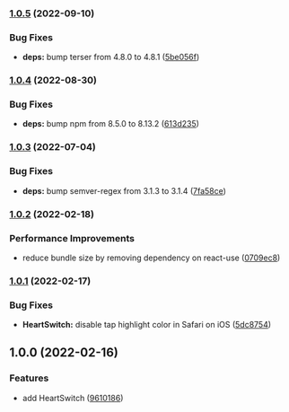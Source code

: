 ### [1.0.5](https://github.com/anatoliygatt/heart-switch/compare/v1.0.4...v1.0.5) (2022-09-10)

### Bug Fixes

- **deps:** bump terser from 4.8.0 to 4.8.1 ([5be056f](https://github.com/anatoliygatt/heart-switch/commit/5be056f3f12dfa1cc5483dfedfc624334fd4637b))

### [1.0.4](https://github.com/anatoliygatt/heart-switch/compare/v1.0.3...v1.0.4) (2022-08-30)

### Bug Fixes

- **deps:** bump npm from 8.5.0 to 8.13.2 ([613d235](https://github.com/anatoliygatt/heart-switch/commit/613d235a82b64ac4e6757ca8a6362c5a2607c96f))

### [1.0.3](https://github.com/anatoliygatt/heart-switch/compare/v1.0.2...v1.0.3) (2022-07-04)

### Bug Fixes

- **deps:** bump semver-regex from 3.1.3 to 3.1.4 ([7fa58ce](https://github.com/anatoliygatt/heart-switch/commit/7fa58ce8d78e95b4b241529b2cda153df1ffe6ec))

### [1.0.2](https://github.com/anatoliygatt/heart-switch/compare/v1.0.1...v1.0.2) (2022-02-18)

### Performance Improvements

- reduce bundle size by removing dependency on react-use ([0709ec8](https://github.com/anatoliygatt/heart-switch/commit/0709ec8cbd87e666ef28e1c94e57e155df062520))

### [1.0.1](https://github.com/anatoliygatt/heart-switch/compare/v1.0.0...v1.0.1) (2022-02-17)

### Bug Fixes

- **HeartSwitch:** disable tap highlight color in Safari on iOS ([5dc8754](https://github.com/anatoliygatt/heart-switch/commit/5dc875416486d188f6da0b10cf1785c90f2fac9d))

## 1.0.0 (2022-02-16)

### Features

- add HeartSwitch ([9610186](https://github.com/anatoliygatt/heart-switch/commit/9610186e5d67c07f96db2c561c70d890f31dc44e))
